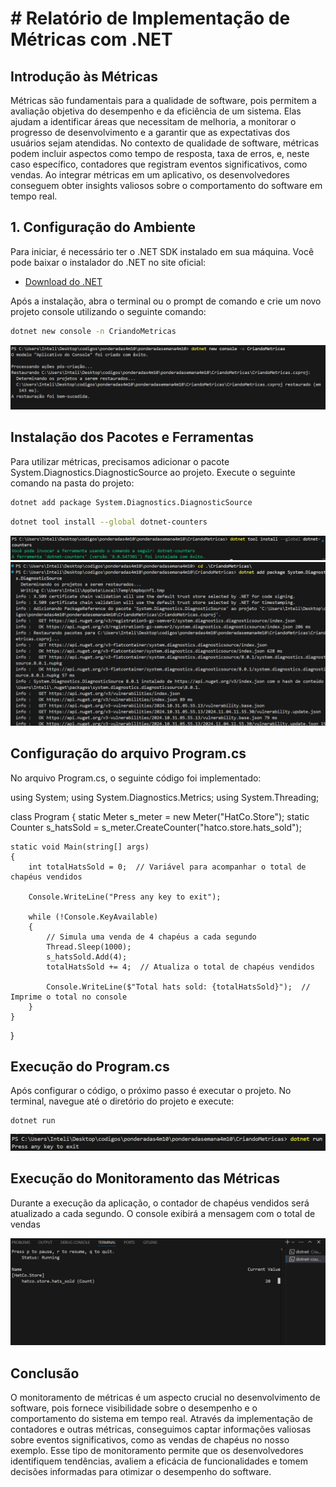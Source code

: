 # # Relatório de Implementação de Métricas com .NET

## Introdução às Métricas

Métricas são fundamentais para a qualidade de software, pois permitem a avaliação objetiva do desempenho e da eficiência de um sistema. Elas ajudam a identificar áreas que necessitam de melhoria, a monitorar o progresso de desenvolvimento e a garantir que as expectativas dos usuários sejam atendidas. No contexto de qualidade de software, métricas podem incluir aspectos como tempo de resposta, taxa de erros, e, neste caso específico, contadores que registram eventos significativos, como vendas. Ao integrar métricas em um aplicativo, os desenvolvedores conseguem obter insights valiosos sobre o comportamento do software em tempo real.

## 1. Configuração do Ambiente

Para iniciar, é necessário ter o .NET SDK instalado em sua máquina. Você pode baixar o instalador do .NET no site oficial:

- [Download do .NET](https://dotnet.microsoft.com/download)

Após a instalação, abra o terminal ou o prompt de comando e crie um novo projeto console utilizando o seguinte comando:

```bash
dotnet new console -n CriandoMetricas
```

<img src="./imgs/createw.png">


## Instalação dos Pacotes e Ferramentas

Para utilizar métricas, precisamos adicionar o pacote System.Diagnostics.DiagnosticSource ao projeto. Execute o seguinte comando na pasta do projeto:

```bash
dotnet add package System.Diagnostics.DiagnosticSource
```
```bash
dotnet tool install --global dotnet-counters
```

<img src="./imgs/install_counters.png">


<img src="./imgs/install_diagn.png">


## Configuração do arquivo Program.cs

No arquivo Program.cs, o seguinte código foi implementado:

using System;
using System.Diagnostics.Metrics;
using System.Threading;

class Program
{
    static Meter s_meter = new Meter("HatCo.Store");
    static Counter<int> s_hatsSold = s_meter.CreateCounter<int>("hatco.store.hats_sold");

    static void Main(string[] args)
    {
        int totalHatsSold = 0;  // Variável para acompanhar o total de chapéus vendidos

        Console.WriteLine("Press any key to exit");

        while (!Console.KeyAvailable)
        {
            // Simula uma venda de 4 chapéus a cada segundo
            Thread.Sleep(1000);
            s_hatsSold.Add(4);
            totalHatsSold += 4;  // Atualiza o total de chapéus vendidos

            Console.WriteLine($"Total hats sold: {totalHatsSold}");  // Imprime o total no console
        }
    }
}

## Execução do Program.cs

Após configurar o código, o próximo passo é executar o projeto. No terminal, navegue até o diretório do projeto e execute:

```
dotnet run
```

<img src="./imgs/run_program.png">

## Execução do Monitoramento das Métricas

Durante a execução da aplicação, o contador de chapéus vendidos será atualizado a cada segundo. O console exibirá a mensagem com o total de vendas

<img src="./imgs/run_counter.png">


## Conclusão

O monitoramento de métricas é um aspecto crucial no desenvolvimento de software, pois fornece visibilidade sobre o desempenho e o comportamento do sistema em tempo real. Através da implementação de contadores e outras métricas, conseguimos captar informações valiosas sobre eventos significativos, como as vendas de chapéus no nosso exemplo. Esse tipo de monitoramento permite que os desenvolvedores identifiquem tendências, avaliem a eficácia de funcionalidades e tomem decisões informadas para otimizar o desempenho do software.
